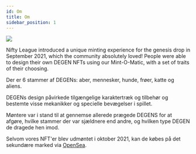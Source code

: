 ```yaml
---
id: Om
title: Om
sidebar_position: 1
---
```


![](/img/mintomatic.gif)

Nifty League introduced a unique minting experience for the genesis drop in September 2021, which the community absolutely loved! People were able to design their own DEGEN NFTs using our Mint-O-Matic, with a set of traits of their choosing.

Der er 6 stammer af DEGENs: aber, mennesker, hunde, frøer, katte og aliens.

DEGENs design påvirkede tilgængelige karaktertræk og tilbehør og bestemte visse mekanikker og specielle bevægelser i spillet.

Møntere var i stand til at gennemse allerede prægede DEGENS for at afgøre, hvilke stammer der var sjældnere end andre, og hvilken type DEGEN de dragede hen imod.

Selvom vores NFT'er blev udmøntet i oktober 2021, kan de købes på det sekundære marked via [OpenSea](https://opensea.io/collection/niftydegen).
